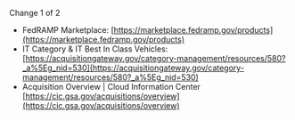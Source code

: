 Change 1 of 2
- FedRAMP Marketplace: [https://marketplace.fedramp.gov/products](https://marketplace.fedramp.gov/products)
- IT Category & IT Best In Class Vehicles: [https://acquisitiongateway.gov/category-management/resources/580?_a%5Eg_nid=530](https://acquisitiongateway.gov/category-management/resources/580?_a%5Eg_nid=530)
- Acquisition Overview | Cloud Information Center [https://cic.gsa.gov/acquisitions/overview](https://cic.gsa.gov/acquisitions/overview)

